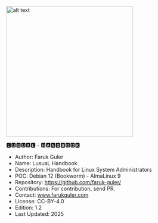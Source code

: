 <img src="https://farukguler.com/assets/img/handbook.jpg" alt="alt text" width="340" height="350">

🅻🆄🆂🆄🅰🅻 - 🅷🅰🅽🅳🅱🅾🅾🅺
- Author: Faruk Guler
- Name: LusuaL Handbook 
- Description: Handbook for Linux System Administrators
- POC: Debian 12 (Bookworm) - AlmaLinux 9
- Repository: https://github.com/faruk-guler/
- Contributions: For contribution, send PR.
- Contact: www.farukguler.com
- License: CC-BY-4.0
- Edition: 1.2
- Last Updated: 2025
